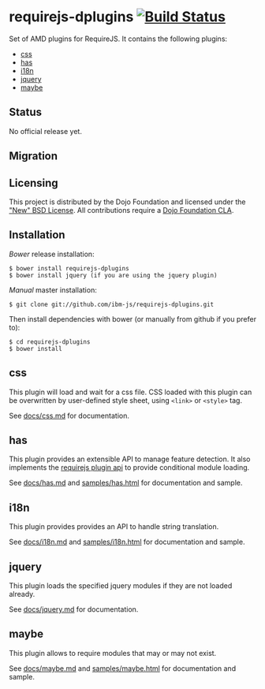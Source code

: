 # requirejs-dplugins [![Build Status](https://travis-ci.org/ibm-js/requirejs-dplugins.png?branch=master)](https://travis-ci.org/ibm-js/requirejs-dplugins)

Set of AMD plugins for RequireJS. It contains the following plugins:

 * [css](#css)
 * [has](#has)
 * [i18n](#i18n)
 * [jquery](#jquery)
 * [maybe](#maybe)

## Status

No official release yet.

## Migration

## Licensing

This project is distributed by the Dojo Foundation and licensed under the ["New" BSD License](./LICENSE).
All contributions require a [Dojo Foundation CLA](http://dojofoundation.org/about/claForm).

## Installation

_Bower_ release installation:

    $ bower install requirejs-dplugins
    $ bower install jquery (if you are using the jquery plugin)

_Manual_ master installation:

    $ git clone git://github.com/ibm-js/requirejs-dplugins.git

Then install dependencies with bower (or manually from github if you prefer to):

	$ cd requirejs-dplugins
	$ bower install


## css
This plugin will load and wait for a css file. CSS loaded with this plugin can be overwritten by
user-defined style sheet, using `<link>` or `<style>` tag.

See [docs/css.md](./docs/css.md) for documentation.

## has
This plugin provides an extensible API to manage feature detection. It also implements the
[requirejs plugin api](http://requirejs.org/docs/plugins.html) to provide conditional module loading.

See [docs/has.md](./docs/has.md) and [samples/has.html](./samples/has.html) for documentation and sample.

## i18n
This plugin provides provides an API to handle string translation.

See [docs/i18n.md](./docs/i18n.md) and [samples/i18n.html](./samples/i18n.html) for documentation and sample.

## jquery
This plugin loads the specified jquery modules if they are not loaded already.

See [docs/jquery.md](./docs/jquery.md) for documentation.

## maybe
This plugin allows to require modules that may or may not exist.

See [docs/maybe.md](./docs/maybe.md) and [samples/maybe.html](./samples/maybe.html) for documentation and sample.
